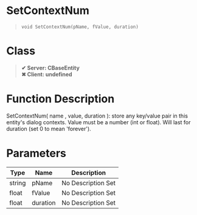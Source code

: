 # SetContextNum
> `void SetContextNum(pName, fValue, duration)`
# Class
> __✔ Server: CBaseEntity__  
> __✖ Client: undefined__  
# Function Description
SetContextNum( name , value, duration ): store any key/value pair in this entity's dialog contexts. Value must be a number (int or float). Will last for duration (set 0 to mean 'forever').
# Parameters
Type|Name|Description
--|--|--
string|pName|No Description Set
float|fValue|No Description Set
float|duration|No Description Set
